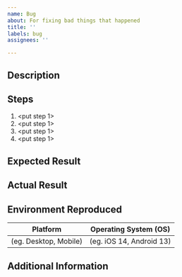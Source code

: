 ```yaml
---
name: Bug
about: For fixing bad things that happened
title: ''
labels: bug
assignees: ''

---
```


## Description
<put description>

## Steps
1. <put step 1>
1. <put step 1>
1. <put step 1>
1. <put step 1>

## Expected Result
<put what you expected to happen>

## Actual Result
<put what actually happened>

## Environment Reproduced
<put information about your environment where the bug happened>

| Platform              | Operating System (OS)    |
| --------------------- | ------------------------ |
| (eg. Desktop, Mobile) | (eg. iOS 14, Android 13) |

## Additional Information
<put more context if needed>
